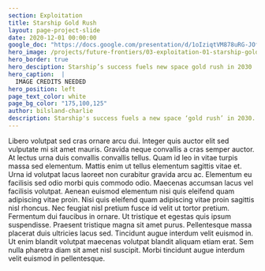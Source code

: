 ```yaml
---
section: Exploitation
title: Starship Gold Rush
layout: page-project-slide
date: 2020-12-01 00:00:00
google_doc: "https://docs.google.com/presentation/d/1oIziqtVM878uRG-JOfrQNvGFsQWKP_S_W8cLkhQlXvA/edit#slide=id.g8cac20a276_4_64"
hero_image: /projects/future-frontiers/03-exploitation-01-starship-gold-rush-01.jpg
hero_border: true
hero_desciption: Starship’s success fuels new space gold rush in 2030
hero_caption:  |
  IMAGE CREDITS NEEDED
hero_position: left
page_text_color: white
page_bg_color: "175,100,125"
author: bilsland-charlie
description: Starship's success fuels a new space ‘gold rush’ in 2030.
---
```

Libero volutpat sed cras ornare arcu dui. Integer quis auctor elit sed vulputate mi sit amet mauris. Gravida neque convallis a cras semper auctor. At lectus urna duis convallis convallis tellus. Quam id leo in vitae turpis massa sed elementum. Mattis enim ut tellus elementum sagittis vitae et. Urna id volutpat lacus laoreet non curabitur gravida arcu ac. Elementum eu facilisis sed odio morbi quis commodo odio. Maecenas accumsan lacus vel facilisis volutpat. Aenean euismod elementum nisi quis eleifend quam adipiscing vitae proin. Nisi quis eleifend quam adipiscing vitae proin sagittis nisl rhoncus. Nec feugiat nisl pretium fusce id velit ut tortor pretium. Fermentum dui faucibus in ornare. Ut tristique et egestas quis ipsum suspendisse. Praesent tristique magna sit amet purus. Pellentesque massa placerat duis ultricies lacus sed. Tincidunt augue interdum velit euismod in. Ut enim blandit volutpat maecenas volutpat blandit aliquam etiam erat. Sem nulla pharetra diam sit amet nisl suscipit. Morbi tincidunt augue interdum velit euismod in pellentesque.
